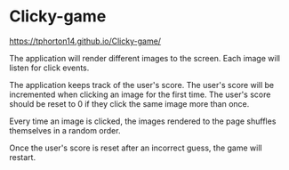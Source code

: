 # Clicky-game

https://tphorton14.github.io/Clicky-game/

The application will render different images to the screen. Each image will listen for click events.

The application keeps track of the user's score. The user's score will be incremented when clicking an image for the first time. The user's score should be reset to 0 if they click the same image more than once.

Every time an image is clicked, the images rendered to the page shuffles themselves in a random order.

Once the user's score is reset after an incorrect guess, the game will restart.

